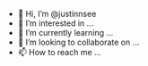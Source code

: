 - 👋 Hi, I’m @justinnsee
- 👀 I’m interested in ...
- 🌱 I’m currently learning ...
- 💞️ I’m looking to collaborate on ...
- 📫 How to reach me ...

<!---
justinnsee/justinnsee is a ✨ special ✨ repository because its `README.md` (this file) appears on your GitHub profile.
You can click the Preview link to take a look at your changes.
--->
